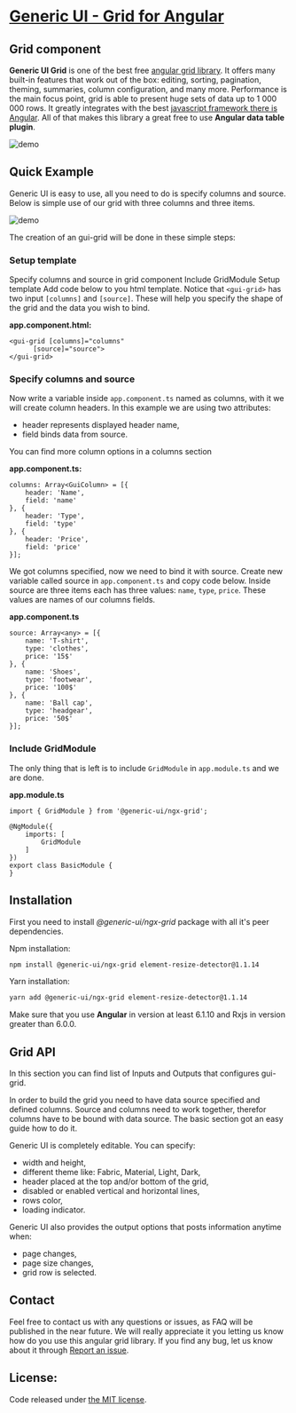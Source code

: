 # <a href='http://generic-ui.com' >Generic UI - Grid for Angular</a>
## Grid component

**Generic UI Grid** is one of the best free <a href="http://generic-ui.com">angular grid library</a>.
 It offers many built-in features that work out of the box:
  editing, sorting, pagination, theming, summaries, column configuration, and many more.
   Performance is the main focus point, grid is able to present huge sets of data up to 1 000 000 rows.
    It greatly integrates with the best <a href="https://angular.io">javascript framework there is Angular</a>.
     All of that makes this library a great free to use **Angular data
  table
  plugin**.

![demo](http://generic-ui.com/assets/images/grid-example.png)

## Quick Example
Generic UI is easy to use, all you need to do is specify columns and source. Below is simple use of our grid with three columns and three items.

![demo](http://generic-ui.com/assets/images/grid-basic.png)

The creation of an gui-grid will be done in these simple steps:

### Setup template
Specify columns and source in grid component
Include GridModule
Setup template
Add code below to you html template. Notice that `<gui-grid>` has two input `[columns]` and `[source]`. These will help you specify the shape of the grid and the data you wish to bind.

**app.component.html:**
```
<gui-grid [columns]="columns"
	  [source]="source">
</gui-grid>
```

### Specify columns and source
Now write a variable inside `app.component.ts` named as columns, with it we will create column headers. In this example we are using two attributes:

* header represents displayed header name,
* field binds data from source.

You can find more column options in a columns section

**app.component.ts:**
```
columns: Array<GuiColumn> = [{
    header: 'Name',
    field: 'name'
}, {
    header: 'Type',
    field: 'type'
}, {
    header: 'Price',
    field: 'price'
}];
```


We got columns specified, now we need to bind it with source.
Create new variable called source in `app.component.ts` and copy code below.
 Inside source are three items each has three values: `name`, `type`, `price`. These values are names of our columns fields.

**app.component.ts**
```
source: Array<any> = [{
    name: 'T-shirt',
    type: 'clothes',
    price: '15$'
}, {
    name: 'Shoes',
    type: 'footwear',
    price: '100$'
}, {
    name: 'Ball cap',
    type: 'headgear',
    price: '50$'
}];
```

### Include GridModule
The only thing that is left is to include `GridModule` in `app.module.ts` and we are done.

**app.module.ts**
```
import { GridModule } from '@generic-ui/ngx-grid';

@NgModule({
	imports: [
		GridModule
	]
})
export class BasicModule {
}
```

## Installation
First you need to install *@generic-ui/ngx-grid* package with all it's peer dependencies.


Npm installation:
```Bash
npm install @generic-ui/ngx-grid element-resize-detector@1.1.14
```


Yarn installation:
```Bash
yarn add @generic-ui/ngx-grid element-resize-detector@1.1.14
```

Make sure that you use **Angular** in version at least 6.1.10 and Rxjs in version greater than 6.0.0.

## Grid API

In this section you can find list of Inputs and Outputs that configures gui-grid.

In order to build the grid you need to have data source specified and defined columns. Source and columns need to work together, therefor columns have to be bound with data source. The basic section got an easy guide how to do it.

Generic UI is completely editable. You can specify:

* width and height,
* different theme like: Fabric, Material, Light, Dark,
* header placed at the top and/or bottom of the grid,
* disabled or enabled vertical and horizontal lines,
* rows color,
* loading indicator.

Generic UI also provides the output options that posts information anytime when:

* page changes,
* page size changes,
* grid row is selected.

## Contact

Feel free to contact us with any questions or issues, as FAQ will be published in the near future. 
We will really appreciate it you letting us know how do you use
 this angular grid library. If you find any bug, let us know about it through <a href="https://github.com/generic-ui/generic-ui/issues">Report an issue</a>.

## License:
Code released under <a href='https://github.com/generic-ui/generic-ui/blob/master/grid/LICENSE' >the MIT license</a>.
